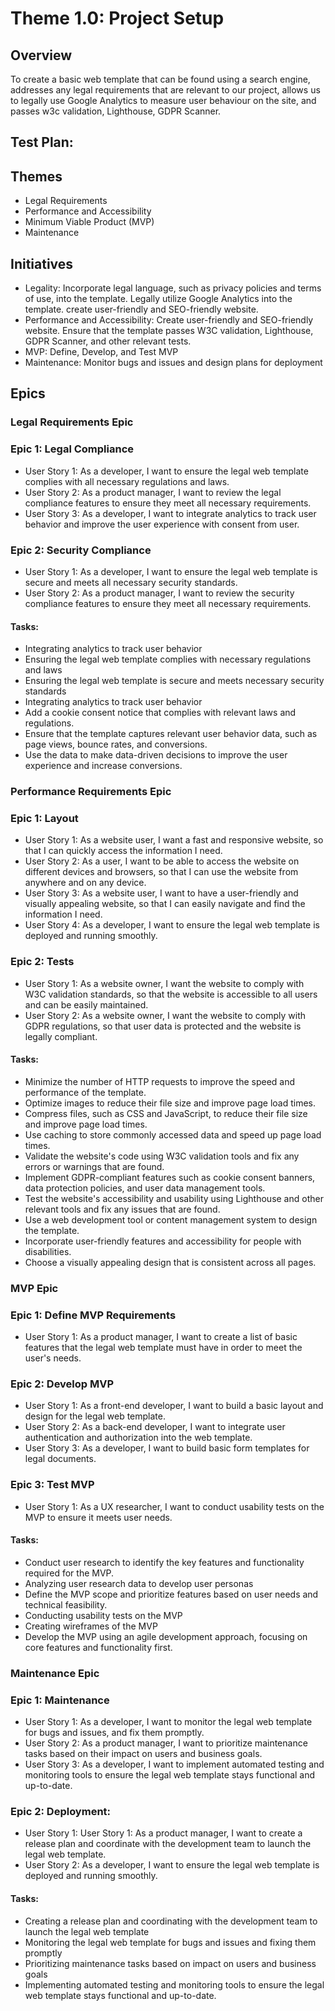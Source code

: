 # Theme 1.0: Project Setup
## Overview
To create a basic web template that can be found using a search engine, addresses any legal requirements that are relevant 
to our project, allows us to legally use Google Analytics to measure user behaviour on the site, and passes w3c 
validation, Lighthouse, GDPR Scanner.
## Test Plan:
## Themes
* Legal Requirements
* Performance and Accessibility
* Minimum Viable Product (MVP)
* Maintenance

## Initiatives
* Legality: Incorporate legal language, such as privacy policies and terms of use, into the template. Legally utilize 
Google Analytics into the template.
create user-friendly and SEO-friendly website.
* Performance and Accessibility: Create user-friendly and SEO-friendly website. Ensure that the template passes W3C validation, Lighthouse, GDPR Scanner, and other relevant tests.
* MVP: Define, Develop, and Test MVP
* Maintenance: Monitor bugs and issues and design plans for deployment

## Epics

### Legal Requirements Epic
### Epic 1: Legal Compliance
* User Story 1: As a developer, I want to ensure the legal web template complies with all necessary regulations and laws.
* User Story 2: As a product manager, I want to review the legal compliance features to ensure they meet all necessary requirements.
* User Story 3: As a developer, I want to integrate analytics to track user behavior and improve the user experience with consent from user.
### Epic 2: Security Compliance
* User Story 1: As a developer, I want to ensure the legal web template is secure and meets all necessary security standards.
* User Story 2: As a product manager, I want to review the security compliance features to ensure they meet all necessary requirements.
#### Tasks:
* Integrating analytics to track user behavior
* Ensuring the legal web template complies with necessary regulations and laws
* Ensuring the legal web template is secure and meets necessary security standards
* Integrating analytics to track user behavior
* Add a cookie consent notice that complies with relevant laws and regulations.
* Ensure that the template captures relevant user behavior data, such as page views, bounce rates, and conversions.
* Use the data to make data-driven decisions to improve the user experience and increase conversions.

### Performance Requirements Epic
### Epic 1: Layout
* User Story 1: As a website user, I want a fast and responsive website, so that I can quickly access the information I need.
* User Story 2: As a user, I want to be able to access the website on different devices and browsers, so that I can use the website 
from anywhere and on any device.
* User Story 3: As a website user, I want to have a user-friendly and visually appealing website, so that I can easily navigate 
and find the information I need.
* User Story 4: As a developer, I want to ensure the legal web template is deployed and running smoothly.
### Epic 2: Tests
* User Story 1: As a website owner, I want the website to comply with W3C validation standards, so that the website is accessible to all users and can be easily maintained.
* User Story 2: As a website owner, I want the website to comply with GDPR regulations, so that user data is protected and the website is legally compliant.
#### Tasks:
* Minimize the number of HTTP requests to improve the speed and performance of the template.
* Optimize images to reduce their file size and improve page load times.
* Compress files, such as CSS and JavaScript, to reduce their file size and improve page load times.
* Use caching to store commonly accessed data and speed up page load times.
* Validate the website's code using W3C validation tools and fix any errors or warnings that are found.
* Implement GDPR-compliant features such as cookie consent banners, data protection policies, and user data management tools.
* Test the website's accessibility and usability using Lighthouse and other relevant tools and fix any issues that are found.
* Use a web development tool or content management system to design the template.
* Incorporate user-friendly features and accessibility for people with disabilities.
* Choose a visually appealing design that is consistent across all pages.

### MVP Epic
### Epic 1: Define MVP Requirements
* User Story 1: As a product manager, I want to create a list of basic features that the legal web template must have in order to meet the user's needs.
### Epic 2: Develop MVP
* User Story 1: As a front-end developer, I want to build a basic layout and design for the legal web template.
* User Story 2: As a back-end developer, I want to integrate user authentication and authorization into the web template.
* User Story 3: As a developer, I want to build basic form templates for legal documents.
### Epic 3: Test MVP
* User Story 1: As a UX researcher, I want to conduct usability tests on the MVP to ensure it meets user needs.
#### Tasks:
* Conduct user research to identify the key features and functionality required for the MVP.
* Analyzing user research data to develop user personas
* Define the MVP scope and prioritize features based on user needs and technical feasibility.
* Conducting usability tests on the MVP
* Creating wireframes of the MVP
* Develop the MVP using an agile development approach, focusing on core features and functionality first.

### Maintenance Epic
### Epic 1: Maintenance
* User Story 1: As a developer, I want to monitor the legal web template for bugs and issues, and fix them promptly.
* User Story 2: As a product manager, I want to prioritize maintenance tasks based on their impact on users and business goals.
* User Story 3: As a developer, I want to implement automated testing and monitoring tools to ensure the legal web template stays functional and up-to-date.
### Epic 2: Deployment:
* User Story 1: User Story 1: As a product manager, I want to create a release plan and coordinate with the development team to launch the legal web template.
* User Story 2: As a developer, I want to ensure the legal web template is deployed and running smoothly.
#### Tasks: 
* Creating a release plan and coordinating with the development team to launch the legal web template
* Monitoring the legal web template for bugs and issues and fixing them promptly
* Prioritizing maintenance tasks based on impact on users and business goals
* Implementing automated testing and monitoring tools to ensure the legal web template stays functional and up-to-date.